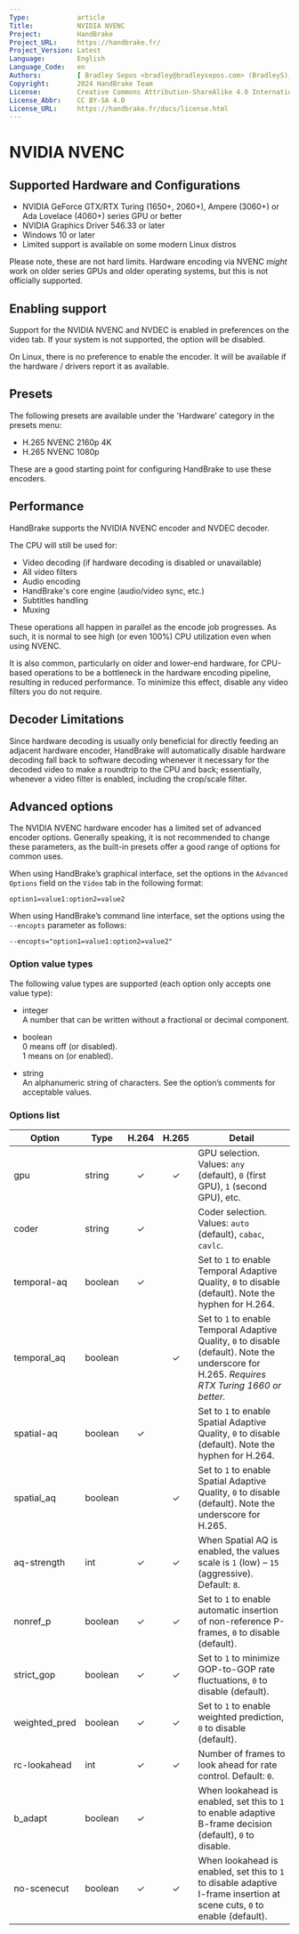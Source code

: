 ```yaml
---
Type:            article
Title:           NVIDIA NVENC
Project:         HandBrake
Project_URL:     https://handbrake.fr/
Project_Version: Latest
Language:        English
Language_Code:   en
Authors:         [ Bradley Sepos <bradley@bradleysepos.com> (BradleyS), Scott (s55) ]
Copyright:       2024 HandBrake Team
License:         Creative Commons Attribution-ShareAlike 4.0 International
License_Abbr:    CC BY-SA 4.0
License_URL:     https://handbrake.fr/docs/license.html
---
```


NVIDIA NVENC
============

## Supported Hardware and Configurations

- NVIDIA GeForce GTX/RTX Turing (1650+, 2060+), Ampere (3060+) or Ada Lovelace (4060+) series GPU or better
- NVIDIA Graphics Driver 546.33 or later
- Windows 10 or later
- Limited support is available on some modern Linux distros

Please note, these are not hard limits. Hardware encoding via NVENC *might* work on older series GPUs and older operating systems, but this is not officially supported.

## Enabling support

<!-- .system-windows -->
Support for the NVIDIA NVENC and NVDEC is enabled in preferences on the video tab. If your system is not supported, the option will be disabled.
<!-- /.system-windows -->

<!-- .system-linux -->
On Linux, there is no preference to enable the encoder. It will be available if the hardware / drivers report it as available.
<!-- /.system-linux -->

## Presets

The following presets are available under the 'Hardware' category in the presets menu:

- H.265 NVENC 2160p 4K
- H.265 NVENC 1080p

These are a good starting point for configuring HandBrake to use these encoders.

## Performance

HandBrake supports the NVIDIA NVENC encoder and NVDEC decoder.

The CPU will still be used for:

- Video decoding (if hardware decoding is disabled or unavailable)
- All video filters
- Audio encoding
- HandBrake's core engine (audio/video sync, etc.)
- Subtitles handling
- Muxing

These operations all happen in parallel as the encode job progresses. As such, it is normal to see high (or even 100%) CPU utilization even when using NVENC.

It is also common, particularly on older and lower-end hardware, for CPU-based operations to be a bottleneck in the hardware encoding pipeline, resulting in reduced performance. To minimize this effect, disable any video filters you do not require.

## Decoder Limitations

Since hardware decoding is usually only beneficial for directly feeding an adjacent hardware encoder, HandBrake will automatically disable hardware decoding fall back to software decoding whenever it necessary for the decoded video to make a roundtrip to the CPU and back; essentially, whenever a video filter is enabled, including the crop/scale filter.

## Advanced options

The NVIDIA NVENC hardware encoder has a limited set of advanced encoder options. Generally speaking, it is not recommended to change these parameters, as the built-in presets offer a good range of options for common uses.

When using HandBrake’s graphical interface, set the options in the `Advanced Options` field on the `Video` tab in the following format:

    option1=value1:option2=value2

When using HandBrake’s command line interface, set the options using the `--encopts` parameter as follows:

    --encopts="option1=value1:option2=value2"

### Option value types

The following value types are supported (each option only accepts one value type):

- integer  
  A number that can be written without a fractional or decimal component.

- boolean  
  0 means off (or disabled).  
  1 means on (or enabled).

- string  
  An alphanumeric string of characters. See the option’s comments for acceptable values.

### Options list

| Option           | Type        | H.264 | H.265 | Detail                                                                                                    |
|------------------|-------------|:-----:|:-----:|-----------------------------------------------------------------------------------------------------------|
| gpu              | string      |   ✓   |   ✓   | GPU selection. Values: `any` (default), `0` (first GPU), `1` (second GPU), etc.                           |
| coder            | string      |   ✓   |       | Coder selection. Values: `auto` (default), `cabac`, `cavlc`.                                              |
| temporal-aq      | boolean     |   ✓   |       | Set to `1` to enable Temporal Adaptive Quality, `0` to disable (default). Note the hyphen for H.264.      |
| temporal_aq      | boolean     |       |   ✓   | Set to `1` to enable Temporal Adaptive Quality, `0` to disable (default). Note the underscore for H.265. *Requires RTX Turing 1660 or better.* |
| spatial-aq       | boolean     |   ✓   |       | Set to `1` to enable Spatial Adaptive Quality, `0` to disable (default). Note the hyphen for H.264.       |
| spatial_aq       | boolean     |       |   ✓   | Set to `1` to enable Spatial Adaptive Quality, `0` to disable (default). Note the underscore for H.265.   |
| aq-strength      | int         |   ✓   |   ✓   | When Spatial AQ is enabled, the values scale is `1` (low) – `15` (aggressive). Default: `8`.              |
| nonref_p         | boolean     |   ✓   |   ✓   | Set to `1` to enable automatic insertion of non-reference P-frames, `0` to disable (default).             |
| strict_gop       | boolean     |   ✓   |   ✓   | Set to `1` to minimize GOP-to-GOP rate fluctuations, `0` to disable (default).                            |
| weighted_pred    | boolean     |   ✓   |   ✓   | Set to `1` to enable weighted prediction, `0` to disable (default).                                       |
| rc-lookahead     | int         |   ✓   |   ✓   | Number of frames to look ahead for rate control. Default: `0`.                                            |
| b_adapt          | boolean     |   ✓   |       | When lookahead is enabled, set this to `1` to enable adaptive B-frame decision (default), `0` to disable. |
| no-scenecut      | boolean     |   ✓   |   ✓   | When lookahead is enabled, set this to `1` to disable adaptive I-frame insertion at scene cuts, `0` to enable (default). |
